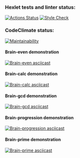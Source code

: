### Hexlet tests and linter status:
[![Actions Status](https://github.com/RiaRiver/frontend-project-lvl1/workflows/hexlet-check/badge.svg)](https://github.com/RiaRiver/frontend-project-lvl1/actions)
[![Style Check](https://github.com/RiaRiver/frontend-project-lvl1/actions/workflows/style-check.yml/badge.svg)](https://github.com/RiaRiver/frontend-project-lvl1/actions/workflows/style-check.yml)

### CodeClimate status:
[![Maintainability](https://api.codeclimate.com/v1/badges/3b1767f2b4d6f9679d89/maintainability)](https://codeclimate.com/github/RiaRiver/frontend-project-lvl1/maintainability)

#### Brain-even demonstration
[![Brain-even asciicast](https://asciinema.org/a/5JdBjgsvIIWPxw2ZZ0iR1Xbw2.svg)](https://asciinema.org/a/5JdBjgsvIIWPxw2ZZ0iR1Xbw2)

#### Brain-calc demonstration
[![Brain-calc asciicast](https://asciinema.org/a/JyC9ipEtOJ6m0nRG2ANsDWcH2.svg)](https://asciinema.org/a/JyC9ipEtOJ6m0nRG2ANsDWcH2)

#### Brain-gcd demonstration
[![Brain-gcd asciicast](https://asciinema.org/a/F5QnMo0RSzS2g7kwIHdK8PD3R.svg)](https://asciinema.org/a/F5QnMo0RSzS2g7kwIHdK8PD3R)

#### Brain-progression demonstration
[![Brain-progression asciicast](https://asciinema.org/a/kQnFWcT1sKIW91Gp6XKsU63TO.svg)](https://asciinema.org/a/kQnFWcT1sKIW91Gp6XKsU63TO)

#### Brain-prime demonstration
[![Brain-prime asciicast](https://asciinema.org/a/WNYfzWNPeWXNxmC4i8jdfl1ZP.svg)](https://asciinema.org/a/WNYfzWNPeWXNxmC4i8jdfl1ZP)

